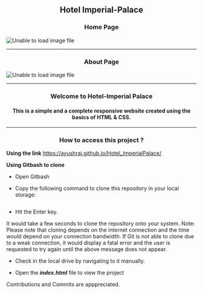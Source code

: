 <h2 align="center">Hotel Imperial-Palace</h2>

<h3 align="center"> Home Page </h3>

![Unable to load image file](https://github.com/ayushraj/Hotel_ImperialPalace/blob/master/samples/sample.png?raw=true)

---

<h3 align="center"> About Page </h3>

![Unable to load image file](https://github.com/ayushraj/Hotel_ImperialPalace/blob/master/samples/aboutpage.png?raw=true)

---

<h3 align="center">
Welcome to Hotel-Imperial Palace</h3>

<h4 align="center">
 This is a simple and a complete responsive website created using the basics of HTML &amp; CSS. </h4>
 
 ---

 <h3 align="center">How to access this project ? </h3>
 
  **Using the link**
https://ayushraj.github.io/Hotel_ImperialPalace/


 **Using Gitbash to clone**

- Open Gitbash 

- Copy the following command to clone this repository in your local storage:
```

```
- Hit the Enter key.

It would take a few seconds to clone the repository onto your system.
Note: Please note that cloning depends on the internet connection and the time would depend on your connection bandwidth. If Git is not able to clone due to a weak connection, it would display a fatal error and the user is requested to try again until the above message does not appear.

- Check in the local drive by navigating to it manually.

- Open the ***index.html*** file to view the project

Contributions and Commits are apppreciated. 
